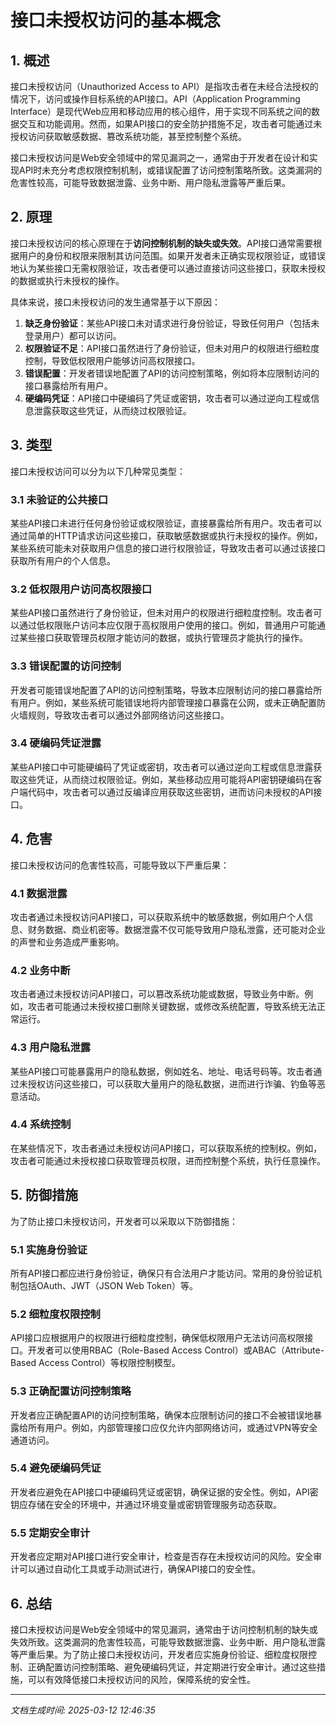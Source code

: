# 接口未授权访问的基本概念

## 1. 概述

接口未授权访问（Unauthorized Access to API）是指攻击者在未经合法授权的情况下，访问或操作目标系统的API接口。API（Application Programming Interface）是现代Web应用和移动应用的核心组件，用于实现不同系统之间的数据交互和功能调用。然而，如果API接口的安全防护措施不足，攻击者可能通过未授权访问获取敏感数据、篡改系统功能，甚至控制整个系统。

接口未授权访问是Web安全领域中的常见漏洞之一，通常由于开发者在设计和实现API时未充分考虑权限控制机制，或错误配置了访问控制策略所致。这类漏洞的危害性较高，可能导致数据泄露、业务中断、用户隐私泄露等严重后果。

## 2. 原理

接口未授权访问的核心原理在于**访问控制机制的缺失或失效**。API接口通常需要根据用户的身份和权限来限制其访问范围。如果开发者未正确实现权限验证，或错误地认为某些接口无需权限验证，攻击者便可以通过直接访问这些接口，获取未授权的数据或执行未授权的操作。

具体来说，接口未授权访问的发生通常基于以下原因：

1. **缺乏身份验证**：某些API接口未对请求进行身份验证，导致任何用户（包括未登录用户）都可以访问。
2. **权限验证不足**：API接口虽然进行了身份验证，但未对用户的权限进行细粒度控制，导致低权限用户能够访问高权限接口。
3. **错误配置**：开发者错误地配置了API的访问控制策略，例如将本应限制访问的接口暴露给所有用户。
4. **硬编码凭证**：API接口中硬编码了凭证或密钥，攻击者可以通过逆向工程或信息泄露获取这些凭证，从而绕过权限验证。

## 3. 类型

接口未授权访问可以分为以下几种常见类型：

### 3.1 未验证的公共接口

某些API接口未进行任何身份验证或权限验证，直接暴露给所有用户。攻击者可以通过简单的HTTP请求访问这些接口，获取敏感数据或执行未授权的操作。例如，某些系统可能未对获取用户信息的接口进行权限验证，导致攻击者可以通过该接口获取所有用户的个人信息。

### 3.2 低权限用户访问高权限接口

某些API接口虽然进行了身份验证，但未对用户的权限进行细粒度控制。攻击者可以通过低权限账户访问本应仅限于高权限用户使用的接口。例如，普通用户可能通过某些接口获取管理员权限才能访问的数据，或执行管理员才能执行的操作。

### 3.3 错误配置的访问控制

开发者可能错误地配置了API的访问控制策略，导致本应限制访问的接口暴露给所有用户。例如，某些系统可能错误地将内部管理接口暴露在公网，或未正确配置防火墙规则，导致攻击者可以通过外部网络访问这些接口。

### 3.4 硬编码凭证泄露

某些API接口中可能硬编码了凭证或密钥，攻击者可以通过逆向工程或信息泄露获取这些凭证，从而绕过权限验证。例如，某些移动应用可能将API密钥硬编码在客户端代码中，攻击者可以通过反编译应用获取这些密钥，进而访问未授权的API接口。

## 4. 危害

接口未授权访问的危害性较高，可能导致以下严重后果：

### 4.1 数据泄露

攻击者通过未授权访问API接口，可以获取系统中的敏感数据，例如用户个人信息、财务数据、商业机密等。数据泄露不仅可能导致用户隐私泄露，还可能对企业的声誉和业务造成严重影响。

### 4.2 业务中断

攻击者通过未授权访问API接口，可以篡改系统功能或数据，导致业务中断。例如，攻击者可能通过未授权接口删除关键数据，或修改系统配置，导致系统无法正常运行。

### 4.3 用户隐私泄露

某些API接口可能暴露用户的隐私数据，例如姓名、地址、电话号码等。攻击者通过未授权访问这些接口，可以获取大量用户的隐私数据，进而进行诈骗、钓鱼等恶意活动。

### 4.4 系统控制

在某些情况下，攻击者通过未授权访问API接口，可以获取系统的控制权。例如，攻击者可能通过未授权接口获取管理员权限，进而控制整个系统，执行任意操作。

## 5. 防御措施

为了防止接口未授权访问，开发者可以采取以下防御措施：

### 5.1 实施身份验证

所有API接口都应进行身份验证，确保只有合法用户才能访问。常用的身份验证机制包括OAuth、JWT（JSON Web Token）等。

### 5.2 细粒度权限控制

API接口应根据用户的权限进行细粒度控制，确保低权限用户无法访问高权限接口。开发者可以使用RBAC（Role-Based Access Control）或ABAC（Attribute-Based Access Control）等权限控制模型。

### 5.3 正确配置访问控制策略

开发者应正确配置API的访问控制策略，确保本应限制访问的接口不会被错误地暴露给所有用户。例如，内部管理接口应仅允许内部网络访问，或通过VPN等安全通道访问。

### 5.4 避免硬编码凭证

开发者应避免在API接口中硬编码凭证或密钥，确保证据的安全性。例如，API密钥应存储在安全的环境中，并通过环境变量或密钥管理服务动态获取。

### 5.5 定期安全审计

开发者应定期对API接口进行安全审计，检查是否存在未授权访问的风险。安全审计可以通过自动化工具或手动测试进行，确保API接口的安全性。

## 6. 总结

接口未授权访问是Web安全领域中的常见漏洞，通常由于访问控制机制的缺失或失效所致。这类漏洞的危害性较高，可能导致数据泄露、业务中断、用户隐私泄露等严重后果。为了防止接口未授权访问，开发者应实施身份验证、细粒度权限控制、正确配置访问控制策略、避免硬编码凭证，并定期进行安全审计。通过这些措施，可以有效降低接口未授权访问的风险，保障系统的安全性。

---

*文档生成时间: 2025-03-12 12:46:35*
